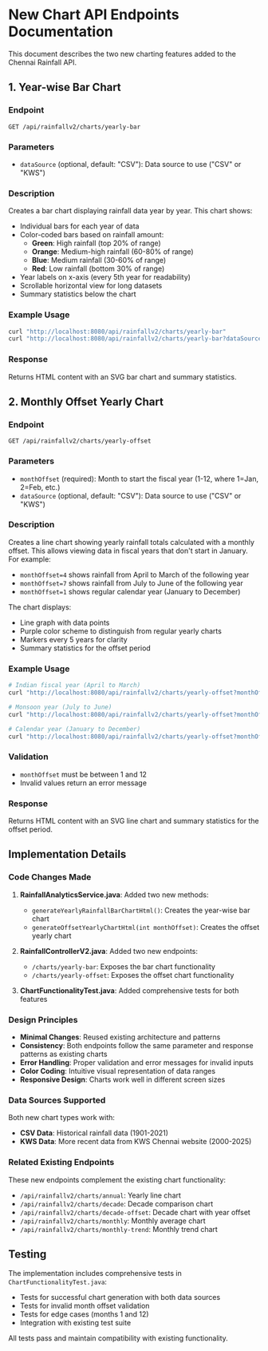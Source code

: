 # New Chart API Endpoints Documentation

This document describes the two new charting features added to the Chennai Rainfall API.

## 1. Year-wise Bar Chart

### Endpoint
```
GET /api/rainfallv2/charts/yearly-bar
```

### Parameters
- `dataSource` (optional, default: "CSV"): Data source to use ("CSV" or "KWS")

### Description
Creates a bar chart displaying rainfall data year by year. This chart shows:
- Individual bars for each year of data
- Color-coded bars based on rainfall amount:
  - **Green**: High rainfall (top 20% of range)
  - **Orange**: Medium-high rainfall (60-80% of range)
  - **Blue**: Medium rainfall (30-60% of range)
  - **Red**: Low rainfall (bottom 30% of range)
- Year labels on x-axis (every 5th year for readability)
- Scrollable horizontal view for long datasets
- Summary statistics below the chart

### Example Usage
```bash
curl "http://localhost:8080/api/rainfallv2/charts/yearly-bar"
curl "http://localhost:8080/api/rainfallv2/charts/yearly-bar?dataSource=KWS"
```

### Response
Returns HTML content with an SVG bar chart and summary statistics.

## 2. Monthly Offset Yearly Chart

### Endpoint
```
GET /api/rainfallv2/charts/yearly-offset
```

### Parameters
- `monthOffset` (required): Month to start the fiscal year (1-12, where 1=Jan, 2=Feb, etc.)
- `dataSource` (optional, default: "CSV"): Data source to use ("CSV" or "KWS")

### Description
Creates a line chart showing yearly rainfall totals calculated with a monthly offset. This allows viewing data in fiscal years that don't start in January. For example:
- `monthOffset=4` shows rainfall from April to March of the following year
- `monthOffset=7` shows rainfall from July to June of the following year
- `monthOffset=1` shows regular calendar year (January to December)

The chart displays:
- Line graph with data points
- Purple color scheme to distinguish from regular yearly charts
- Markers every 5 years for clarity
- Summary statistics for the offset period

### Example Usage
```bash
# Indian fiscal year (April to March)
curl "http://localhost:8080/api/rainfallv2/charts/yearly-offset?monthOffset=4"

# Monsoon year (July to June)
curl "http://localhost:8080/api/rainfallv2/charts/yearly-offset?monthOffset=7"

# Calendar year (January to December)
curl "http://localhost:8080/api/rainfallv2/charts/yearly-offset?monthOffset=1"
```

### Validation
- `monthOffset` must be between 1 and 12
- Invalid values return an error message

### Response
Returns HTML content with an SVG line chart and summary statistics for the offset period.

## Implementation Details

### Code Changes Made
1. **RainfallAnalyticsService.java**: Added two new methods:
   - `generateYearlyRainfallBarChartHtml()`: Creates the year-wise bar chart
   - `generateOffsetYearlyChartHtml(int monthOffset)`: Creates the offset yearly chart

2. **RainfallControllerV2.java**: Added two new endpoints:
   - `/charts/yearly-bar`: Exposes the bar chart functionality
   - `/charts/yearly-offset`: Exposes the offset chart functionality

3. **ChartFunctionalityTest.java**: Added comprehensive tests for both features

### Design Principles
- **Minimal Changes**: Reused existing architecture and patterns
- **Consistency**: Both endpoints follow the same parameter and response patterns as existing charts
- **Error Handling**: Proper validation and error messages for invalid inputs
- **Color Coding**: Intuitive visual representation of data ranges
- **Responsive Design**: Charts work well in different screen sizes

### Data Sources Supported
Both new chart types work with:
- **CSV Data**: Historical rainfall data (1901-2021)
- **KWS Data**: More recent data from KWS Chennai website (2000-2025)

### Related Existing Endpoints
These new endpoints complement the existing chart functionality:
- `/api/rainfallv2/charts/annual`: Yearly line chart
- `/api/rainfallv2/charts/decade`: Decade comparison chart
- `/api/rainfallv2/charts/decade-offset`: Decade chart with year offset
- `/api/rainfallv2/charts/monthly`: Monthly average chart
- `/api/rainfallv2/charts/monthly-trend`: Monthly trend chart

## Testing

The implementation includes comprehensive tests in `ChartFunctionalityTest.java`:
- Tests for successful chart generation with both data sources
- Tests for invalid month offset validation
- Tests for edge cases (months 1 and 12)
- Integration with existing test suite

All tests pass and maintain compatibility with existing functionality.